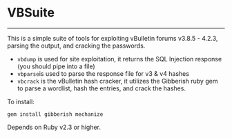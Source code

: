 # VBSuite
____

This is a simple suite of tools for exploiting vBulletin forums v3.8.5 - 4.2.3, parsing the output, and cracking the passwords. 

- `vbdump` is used for site exploitation, it returns the SQL Injection response (you should pipe into a file)
- `vbparse`is used to parse the response file for v3 & v4 hashes
- `vbcrack` is the vBulletin hash cracker, it utilizes the Gibberish ruby gem to parse a wordlist, hash the entries, and crack the hashes.

To install: 

    gem install gibberish mechanize

Depends on Ruby v2.3 or higher. 
